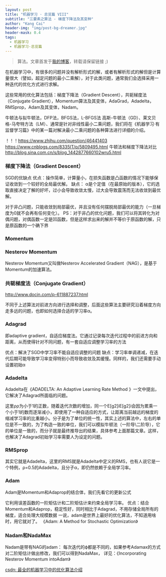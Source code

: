 ```yaml
---
layout: post
title: "机器学习 · 总览篇 VIII"
subtitle: "三要素之算法 - 梯度下降法及其变种"
author: "Kang Cai"
header-img: "img/post-bg-dreamer.jpg"
header-mask: 0.4
tags:
  - 机器学习
  - 机器学习·总览篇
---
```


> 算法。文章首发于[我的博客](https://kangcai.github.io/2018/10/25/ml-overall-bayes/)，转载请保留链接 ;)

在机器学习中，有很多的问题并没有解析形式的解，或者有解析形式的解但是计算量很大（譬如，超定问题的最小二乘解），对于此类问题，通常我们会选择采用一种迭代的优化方式进行求解。 


这些常用的优化算法包括：梯度下降法（Gradient Descent），共轭梯度法（Conjugate Gradient），Momentum算法及其变体，AdaGrad，Adadelta，RMSprop，Adam及其变体，Nadam。

牛顿法与拟牛顿法，DFP法，BFGS法，L-BFGS法
高斯-牛顿法（GD）、莱文贝格-马夸特方法（LM）、通常是针对非线性最小二乘问题，我们将在《机器学习·有监督学习篇》中的某一篇对解决最小二乘问题的各种算法进行详细的介绍。

！！！https://www.zhihu.com/question/46441403
https://www.cnblogs.com/8335IT/p/5809495.html 牛顿法和梯度下降法对比
http://blog.sina.com.cn/s/blog_1442877660102wru5.html

### 梯度下降法（Gradient Descent）

SGD的优缺点
优点：操作简单，计算量小，在损失函数是凸函数的情况下能够保证收敛到一个较好的全局最优解。 
缺点：
α是个定值（在最原始的版本），它的选取直接决定了解的好坏，过小会导致收敛太慢，过大会导致震荡而无法收敛到最优解。

对于非凸问题，只能收敛到局部最优，并且没有任何摆脱局部最优的能力（一旦梯度为0就不会再有任何变化）。 
PS：对于非凸的优化问题，我们可以将其转化为对偶问题，对偶函数一定是凹函数，但是这样求出来的解并不等价于原函数的解，只是原函数的一个确下界

### Momentum

### Nesterov Momentum
Nesterov Momentum又叫做Nesterov Accelerated Gradient（NAG），是基于Momentum的加速算法。 

### 共轭梯度法（Conjugate Gradient）

http://www.docin.com/p-611887237.html

不同于上述算法对前进方向进行选择和调整，后面这些算法主要研究沿着梯度方向走多远的问题，也即如何选择合适的学习率α。

### Adagrad

即adaptive gradient，自适应梯度法。它通过记录每次迭代过程中的前进方向和距离，从而使得针对不同问题，有一套自适应调整学习率的方法

优点：解决了SGD中学习率不能自适应调整的问题 
缺点：学习率单调递减，在迭代后期可能导致学习率变得特别小而导致收敛及其缓慢。同样的，我们还需要手动设置初始α

### Adadelta

Adadelta在《ADADELTA: An Adaptive Learning Rate Method 》一文中提出，它解决了Adagrad所面临的问题。

这里ρρ为小于1的正数，随着迭代次数的增加，同一个E[g2]iE[g2]i会因为累乘一个小于1的数而逐渐减小，即使用了一种自适应的方式，让距离当前越远的梯度的缩减学习率的比重越小。分子是为了单位的统一性，其实上述的算法中，左右的单位是不一致的，为了构造一致的单位，我们可以模拟牛顿法（一阶导\二阶导），它的单位是一致的，而分子就是最终推导出的结果，具体参考上面那篇文章。这样，也解决了Adagrad初始学习率需要人为设定的问题。

### RMSprop

其实它就是Adadelta，这里的RMS就是Adadelta中定义的RMS，也有人说它是一个特例，ρ=0.5的Adadelta，且分子α，即仍然依赖于全局学习率。

### Adam

Adam是Momentum和Adaprop的结合体，我们先看它的更新公式

它利用误差函数的一阶矩估计和二阶矩估计来约束全局学习率。 
优点：结合Momentum和Adaprop，稳定性好，同时相比于Adagrad，不用存储全局所有的梯度，适合处理大规模数据 
一说，adam是世界上最好的优化算法，不知道用啥时，用它就对了。
《Adam: A Method for Stochastic Optimization》

### Nadam和NadaMax
Nadam是带有NAG的adam：
每次迭代的ϕ都是不同的，如果参考Adamax的方式对二阶矩估计做出修改，我们可以得到NadaMax， 
详见：《Incorporating Nesterov Momentum intoAdam》


[csdn: 最全的机器学习中的优化算法介绍](https://blog.csdn.net/qsczse943062710/article/details/76763739)
